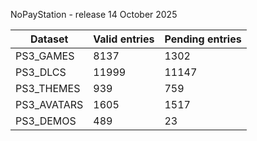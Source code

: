 NoPayStation - release 14 October 2025

|  Dataset  |Valid entries|Pending entries|
|-----------|-------------|---------------|
| PS3_GAMES |     8137    |      1302     |
|  PS3_DLCS |    11999    |     11147     |
| PS3_THEMES|     939     |      759      |
|PS3_AVATARS|     1605    |      1517     |
| PS3_DEMOS |     489     |       23      |